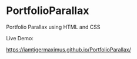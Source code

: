 # PortfolioParallax
Portfolio Parallax using HTML and CSS


Live Demo:

https://iamtigermaximus.github.io/PortfolioParallax/
